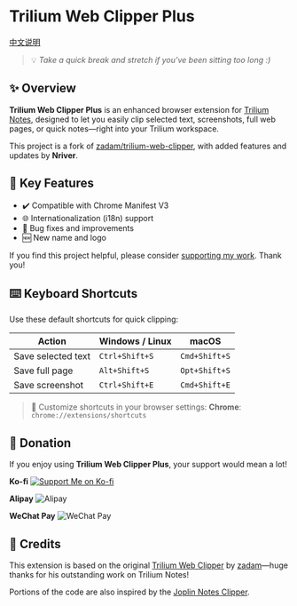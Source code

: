 # Trilium Web Clipper Plus

[中文说明](README_CN.md)

> 💡 *Take a quick break and stretch if you've been sitting too long :)*

## ✨ Overview

**Trilium Web Clipper Plus** is an enhanced browser extension for [Trilium Notes](https://github.com/zadam/trilium), designed to let you easily clip selected text, screenshots, full web pages, or quick notes—right into your Trilium workspace.

This project is a fork of [zadam/trilium-web-clipper](https://github.com/zadam/trilium-web-clipper), with added features and updates by **Nriver**.

## 🚀 Key Features

* ✔️ Compatible with Chrome Manifest V3
* 🌐 Internationalization (i18n) support
* 🔧 Bug fixes and improvements
* 🆕 New name and logo

If you find this project helpful, please consider [supporting my work](#donation). Thank you!

## ⌨️ Keyboard Shortcuts

Use these default shortcuts for quick clipping:

| Action             | Windows / Linux | macOS         |
| ------------------ | --------------- | ------------- |
| Save selected text | `Ctrl+Shift+S`  | `Cmd+Shift+S` |
| Save full page     | `Alt+Shift+S`   | `Opt+Shift+S` |
| Save screenshot    | `Ctrl+Shift+E`  | `Cmd+Shift+E` |

> 🔧 Customize shortcuts in your browser settings:
> **Chrome**: `chrome://extensions/shortcuts`

## 🙏 Donation

If you enjoy using **Trilium Web Clipper Plus**, your support would mean a lot!

**Ko-fi**
[![Support Me on Ko-fi](https://ko-fi.com/img/githubbutton_sm.svg)](https://ko-fi.com/nriver)

**Alipay**
![Alipay](https://github.com/Nriver/trilium-translation/raw/main/docs/alipay.png)

**WeChat Pay**
![WeChat Pay](https://github.com/Nriver/trilium-translation/raw/main/docs/wechat_pay.png)

## 📌 Credits

This extension is based on the original [Trilium Web Clipper](https://github.com/zadam/trilium-web-clipper) by [zadam](https://github.com/zadam)—huge thanks for his outstanding work on Trilium Notes!

Portions of the code are also inspired by the [Joplin Notes Clipper](https://github.com/laurent22/joplin/tree/master/Clipper).